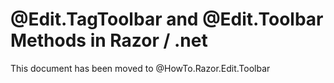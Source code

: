 # @Edit.TagToolbar and @Edit.Toolbar Methods in Razor / .net

This document has been moved to @HowTo.Razor.Edit.Toolbar